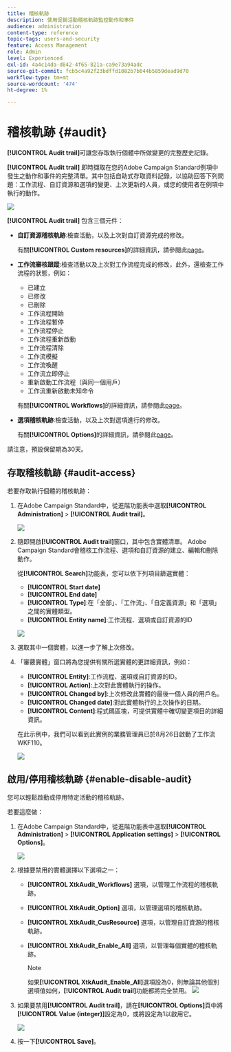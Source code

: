 ```yaml
---
title: 稽核軌跡
description: 使用促銷活動稽核軌跡監控動作和事件
audience: administration
content-type: reference
topic-tags: users-and-security
feature: Access Management
role: Admin
level: Experienced
exl-id: 4a4c14da-d842-4f65-821a-ca9e73a94adc
source-git-commit: fcb5c4a92f23bdffd1082b7b044b5859dead9d70
workflow-type: tm+mt
source-wordcount: '474'
ht-degree: 1%

---
```


# 稽核軌跡 {#audit}

**[!UICONTROL Audit trail]**&#x200B;可讓您存取執行個體中所做變更的完整歷史記錄。

**[!UICONTROL Audit trail]** 即時擷取在您的Adobe Campaign Standard例項中發生之動作和事件的完整清單。其中包括自助式存取資料記錄，以協助回答下列問題：工作流程、自訂資源和選項的變更、上次更新的人員，或您的使用者在例項中執行的動作。

![](assets/audit-trail.png)

**[!UICONTROL Audit trail]** 包含三個元件：

* **自訂資源稽核軌跡**:檢查活動，以及上次對自訂資源完成的修改。

   有關&#x200B;**[!UICONTROL Custom resources]**&#x200B;的詳細資訊，請參閱此[page](../../developing/using/key-steps-to-add-a-resource.md)。

* **工作流審核跟蹤**:檢查活動以及上次對工作流程完成的修改，此外，還檢查工作流程的狀態，例如：

   * 已建立
   * 已修改
   * 已刪除
   * 工作流程開始
   * 工作流程暫停
   * 工作流程停止
   * 工作流程重新啟動
   * 工作流程清除
   * 工作流模擬
   * 工作流喚醒
   * 工作流立即停止
   * 重新啟動工作流程（與同一個用戶）
   * 工作流重新啟動未知命令

   有關&#x200B;**[!UICONTROL Workflows]**&#x200B;的詳細資訊，請參閱此[page](../../automating/using/get-started-workflows.md)。

* **選項稽核軌跡**:檢查活動，以及上次對選項進行的修改。

   有關&#x200B;**[!UICONTROL Options]**&#x200B;的詳細資訊，請參閱此[page](../../administration/using/about-campaign-standard-settings.md)。

請注意，預設保留期為30天。

## 存取稽核軌跡 {#audit-access}

若要存取執行個體的稽核軌跡：

1. 在Adobe Campaign Standard中，從進階功能表中選取&#x200B;**[!UICONTROL Administration]** > **[!UICONTROL Audit trail]**。

   ![](assets/audit-trail.png)

1. 隨即開啟&#x200B;**[!UICONTROL Audit trail]**&#x200B;窗口，其中包含實體清單。 Adobe Campaign Standard會稽核工作流程、選項和自訂資源的建立、編輯和刪除動作。

   從&#x200B;**[!UICONTROL Search]**&#x200B;功能表，您可以依下列項目篩選實體：

   * **[!UICONTROL Start date]**
   * **[!UICONTROL End date]**
   * **[!UICONTROL Type]**:在「全部」、「工作流」、「自定義資源」和「選項」之間的實體類型。
   * **[!UICONTROL Entity name]**:工作流程、選項或自訂資源的ID

   ![](assets/audit-trail_2.png)

1. 選取其中一個實體，以進一步了解上次修改。

1. 「審覈實體」窗口將為您提供有關所選實體的更詳細資訊，例如：

   * **[!UICONTROL Entity]**:工作流程、選項或自訂資源的ID。
   * **[!UICONTROL Action]**:上次對此實體執行的操作。
   * **[!UICONTROL Changed by]**:上次修改此實體的最後一個人員的用戶名。
   * **[!UICONTROL Changed date]**:對此實體執行的上次操作的日期。
   * **[!UICONTROL Content]**:程式碼區塊，可提供實體中確切變更項目的詳細資訊。

   在此示例中，我們可以看到此實例的業務管理員已於8月26日啟動了工作流WKF110。

   ![](assets/audit-trail_3.png)

## 啟用/停用稽核軌跡 {#enable-disable-audit}

您可以輕鬆啟動或停用特定活動的稽核軌跡。

若要這麼做：

1. 在Adobe Campaign Standard中，從進階功能表中選取&#x200B;**[!UICONTROL Administration]** > **[!UICONTROL Application settings]** > **[!UICONTROL Options]**。

   ![](assets/audit-trail_4.png)

1. 根據要禁用的實體選擇以下選項之一：

   * **[!UICONTROL XtkAudit_Workflows]** 選項，以管理工作流程的稽核軌跡。
   * **[!UICONTROL XtkAudit_Option]** 選項，以管理選項的稽核軌跡。
   * **[!UICONTROL XtkAudit_CusResource]** 選項，以管理自訂資源的稽核軌跡。
   * **[!UICONTROL XtkAudit_Enable_All]** 選項，以管理每個實體的稽核軌跡。

      >[!NOTE]
      >
      >如果&#x200B;**[!UICONTROL XtkAudit_Enable_All]**&#x200B;選項設為0，則無論其他個別選項值如何，**[!UICONTROL Audit trail]**&#x200B;功能都將完全禁用。
   ![](assets/audit-trail_5.png)

1. 如果要禁用&#x200B;**[!UICONTROL Audit trail]**，請在&#x200B;**[!UICONTROL Options]**&#x200B;頁中將&#x200B;**[!UICONTROL Value (integer)]**&#x200B;設定為0，或將設定為1以啟用它。

   ![](assets/audit-trail_6.png)

1. 按一下&#x200B;**[!UICONTROL Save]**。